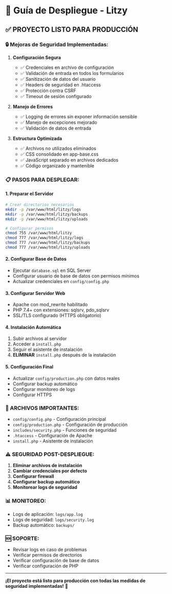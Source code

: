 # 🚀 Guía de Despliegue - Litzy

## ✅ **PROYECTO LISTO PARA PRODUCCIÓN**

### **🔒 Mejoras de Seguridad Implementadas:**

1. **Configuración Segura**
   - ✅ Credenciales en archivo de configuración
   - ✅ Validación de entrada en todos los formularios
   - ✅ Sanitización de datos del usuario
   - ✅ Headers de seguridad en .htaccess
   - ✅ Protección contra CSRF
   - ✅ Timeout de sesión configurado

2. **Manejo de Errores**
   - ✅ Logging de errores sin exponer información sensible
   - ✅ Manejo de excepciones mejorado
   - ✅ Validación de datos de entrada

3. **Estructura Optimizada**
   - ✅ Archivos no utilizados eliminados
   - ✅ CSS consolidado en app-base.css
   - ✅ JavaScript separado en archivos dedicados
   - ✅ Código organizado y mantenible

### **📋 PASOS PARA DESPLEGAR:**

#### **1. Preparar el Servidor**
```bash
# Crear directorios necesarios
mkdir -p /var/www/html/litzy/logs
mkdir -p /var/www/html/litzy/backups
mkdir -p /var/www/html/litzy/uploads

# Configurar permisos
chmod 755 /var/www/html/litzy
chmod 777 /var/www/html/litzy/logs
chmod 777 /var/www/html/litzy/backups
chmod 777 /var/www/html/litzy/uploads
```

#### **2. Configurar Base de Datos**
- Ejecutar `database.sql` en SQL Server
- Configurar usuario de base de datos con permisos mínimos
- Actualizar credenciales en `config/config.php`

#### **3. Configurar Servidor Web**
- Apache con mod_rewrite habilitado
- PHP 7.4+ con extensiones: sqlsrv, pdo_sqlsrv
- SSL/TLS configurado (HTTPS obligatorio)

#### **4. Instalación Automática**
1. Subir archivos al servidor
2. Acceder a `install.php`
3. Seguir el asistente de instalación
4. **ELIMINAR** `install.php` después de la instalación

#### **5. Configuración Final**
- Actualizar `config/production.php` con datos reales
- Configurar backup automático
- Configurar monitoreo de logs
- Configurar HTTPS

### **🔧 ARCHIVOS IMPORTANTES:**

- `config/config.php` - Configuración principal
- `config/production.php` - Configuración de producción
- `includes/security.php` - Funciones de seguridad
- `.htaccess` - Configuración de Apache
- `install.php` - Asistente de instalación

### **⚠️ SEGURIDAD POST-DESPLIEGUE:**

1. **Eliminar archivos de instalación**
2. **Cambiar credenciales por defecto**
3. **Configurar firewall**
4. **Configurar backup automático**
5. **Monitorear logs de seguridad**

### **📊 MONITOREO:**

- Logs de aplicación: `logs/app.log`
- Logs de seguridad: `logs/security.log`
- Backup automático: `backups/`

### **🆘 SOPORTE:**

- Revisar logs en caso de problemas
- Verificar permisos de directorios
- Verificar configuración de base de datos
- Verificar configuración de PHP

---

**¡El proyecto está listo para producción con todas las medidas de seguridad implementadas!** 🎉
